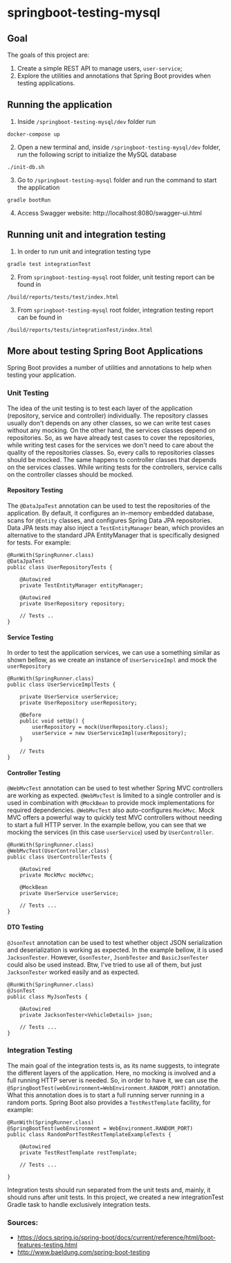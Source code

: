 # springboot-testing-mysql

## Goal

The goals of this project are:

1. Create a simple REST API to manage users, `user-service`;
2. Explore the utilities and annotations that Spring Boot provides when testing applications.

## Running the application

1. Inside `/springboot-testing-mysql/dev` folder run
```
docker-compose up
```

2. Open a new terminal and, inside `/springboot-testing-mysql/dev` folder, run the following script to initialize the MySQL database
```
./init-db.sh
```

3. Go to `/springboot-testing-mysql` folder and run the command to start the application
```
gradle bootRun
```

4. Access Swagger website: http://localhost:8080/swagger-ui.html

## Running unit and integration testing

1. In order to run unit and integration testing type
```
gradle test integrationTest
```

2. From `springboot-testing-mysql` root folder, unit testing report can be found in
```
/build/reports/tests/test/index.html
```

3. From `springboot-testing-mysql` root folder, integration testing report can be found in
```
/build/reports/tests/integrationTest/index.html
```

## More about testing Spring Boot Applications

Spring Boot provides a number of utilities and annotations to help when testing your application.

### Unit Testing

The idea of the unit testing is to test each layer of the application (repository, service and controller) individually.
The repository classes usually don't depends on any other classes, so we can write test cases without any mocking.
On the other hand, the services classes depend on repositories. So, as we have already test cases to cover the repositories, while writing test cases for the services we don't need to care about the quality of the repositories classes. So, every calls to repositories classes should be mocked.
The same happens to controller classes that depends on the services classes. While writing tests for the controllers, service calls on the controller classes should be mocked.

#### Repository Testing

The `@DataJpaTest` annotation can be used to test the repositories of the application.
By default, it configures an in-memory embedded database, scans for `@Entity` classes, and configures Spring Data JPA repositories.
Data JPA tests may also inject a `TestEntityManager` bean, which provides an alternative to the standard JPA EntityManager that is specifically designed for tests.
For example:

```
@RunWith(SpringRunner.class)
@DataJpaTest
public class UserRepositoryTests {

	@Autowired
	private TestEntityManager entityManager;

	@Autowired
	private UserRepository repository;

	// Tests ..
}
```

#### Service Testing

In order to test the application services, we can use a something similar as shown bellow, as we create an instance of `UserServiceImpl` and mock the `userRepository` 

```
@RunWith(SpringRunner.class)
public class UserServiceImplTests {

    private UserService userService;
    private UserRepository userRepository;

    @Before
    public void setUp() {
        userRepository = mock(UserRepository.class);
        userService = new UserServiceImpl(userRepository);
    }
    
    // Tests
}
```

#### Controller Testing

`@WebMvcTest` annotation can be used to test whether Spring MVC controllers are working as expected.
`@WebMvcTest` is limited to a single controller and is used in combination with `@MockBean` to provide mock implementations for required dependencies.
`@WebMvcTest` also auto-configures `MockMvc`. Mock MVC offers a powerful way to quickly test MVC controllers without needing to start a full HTTP server.
In the example bellow, you can see that we mocking the services (in this case `userService`) used by `UserController`.

```
@RunWith(SpringRunner.class)
@WebMvcTest(UserController.class)
public class UserControllerTests {

    @Autowired
    private MockMvc mockMvc;

    @MockBean
    private UserService userService;
    
    // Tests ... 
}
```

#### DTO Testing

`@JsonTest` annotation can be used to test whether object JSON serialization and deserialization is working as expected.
In the example bellow, it is used `JacksonTester`. However, `GsonTester`, `JsonbTester` and `BasicJsonTester` could also be used instead.
Btw, I've tried to use all of them, but just `JacksonTester` worked easily and as expected.  

```
@RunWith(SpringRunner.class)
@JsonTest
public class MyJsonTests {

	@Autowired
	private JacksonTester<VehicleDetails> json;

	// Tests ...
}
```

### Integration Testing

The main goal of the integration tests is, as its name suggests, to integrate the different layers of the application. Here, no mocking is involved and a full running HTTP server is needed. 
So, in order to have it, we can use the `@SpringBootTest(webEnvironment=WebEnvironment.RANDOM_PORT)` annotation. What this annotation does is to start a full running server running in a random ports. Spring Boot also provides a `TestRestTemplate` facility, for example:

```
@RunWith(SpringRunner.class)
@SpringBootTest(webEnvironment = WebEnvironment.RANDOM_PORT)
public class RandomPortTestRestTemplateExampleTests {

	@Autowired
	private TestRestTemplate restTemplate;

	// Tests ...

}
```

Integration tests should run separated from the unit tests and, mainly, it should runs after unit tests. In this project, we created a new integrationTest Gradle task to handle exclusively integration tests.

### Sources:

- https://docs.spring.io/spring-boot/docs/current/reference/html/boot-features-testing.html
- http://www.baeldung.com/spring-boot-testing
